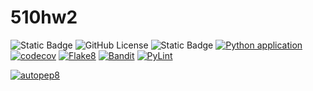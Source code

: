# 510hw2
![Static Badge](https://img.shields.io/badge/language-python-blue)
![GitHub License](https://img.shields.io/github/license/CodeVoyagersSquad/510hw1)
![Static Badge](https://img.shields.io/badge/platform-linux-yellow)
[![Python application](https://github.com/CodeVoyagersSquad/510hw1/actions/workflows/python-app.yml/badge.svg)](https://github.com/CodeVoyagersSquad/510hw1/actions/workflows/python-app.yml)
[![codecov](https://codecov.io/gh/CodeVoyagersSquad/510hw1/hw2/graph/badge.svg?token=UXCNOWHH2O)](https://codecov.io/gh/CodeVoyagersSquad/510hw1/hw2)
[![Flake8](https://img.shields.io/badge/flake8-passing-blue)](https://github.com/CodeVoyagersSquad/510hw1/actions/workflows/python-app.yml)
[![Bandit](https://img.shields.io/badge/bandit-passing-brightgreen)](https://github.com/CodeVoyagersSquad/510hw1/actions/workflows/python-app.yml)
[![PyLint](https://img.shields.io/badge/pylint-9.5%2F10-orange)](https://github.com/CodeVoyagersSquad/510hw1/actions/workflows/python-app.yml)

[![autopep8](https://img.shields.io/badge/autopep8-passing-teal)](https://github.com/CodeVoyagersSquad/510hw1/actions/workflows/python-app.yml)

